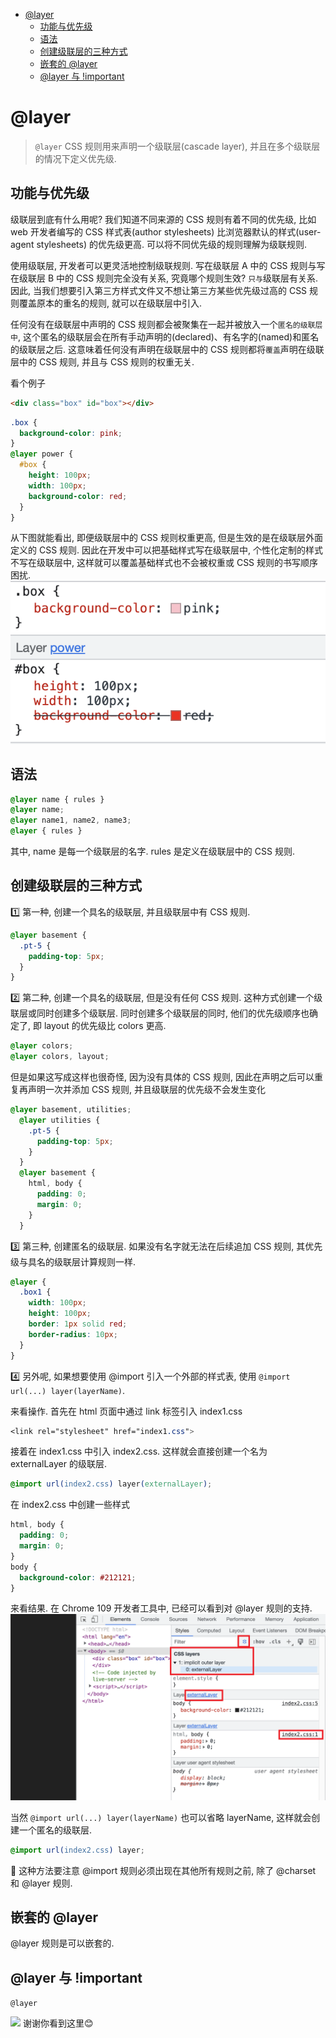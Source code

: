 <!-- TOC -->

- [@layer](#layer)
  - [功能与优先级](#%E5%8A%9F%E8%83%BD%E4%B8%8E%E4%BC%98%E5%85%88%E7%BA%A7)
  - [语法](#%E8%AF%AD%E6%B3%95)
  - [创建级联层的三种方式](#%E5%88%9B%E5%BB%BA%E7%BA%A7%E8%81%94%E5%B1%82%E7%9A%84%E4%B8%89%E7%A7%8D%E6%96%B9%E5%BC%8F)
  - [嵌套的 @layer](#%E5%B5%8C%E5%A5%97%E7%9A%84-layer)
  - [@layer 与 !important](#layer-%E4%B8%8E-important)

<!-- /TOC -->

# @layer
> `@layer` CSS 规则用来声明一个级联层(cascade layer), 并且在多个级联层的情况下定义优先级.
## 功能与优先级
级联层到底有什么用呢? 我们知道不同来源的 CSS 规则有着不同的优先级, 比如 web 开发者编写的 CSS 样式表(author stylesheets) 比浏览器默认的样式(user-agent stylesheets) 的优先级更高. 可以将不同优先级的规则理解为级联规则.

使用级联层, 开发者可以更灵活地控制级联规则. 写在级联层 A 中的 CSS 规则与写在级联层 B 中的 CSS 规则完全没有关系, 究竟哪个规则生效? `只与`级联层有关系. 因此, 当我们想要引入第三方样式文件又不想让第三方某些优先级过高的 CSS 规则覆盖原本的重名的规则, 就可以在级联层中引入.


任何没有在级联层中声明的 CSS 规则都会被聚集在一起并被放入一个`匿名的级联层中`, 这个匿名的级联层会在所有手动声明的(declared)、有名字的(named)和匿名的级联层之后. 这意味着任何没有声明在级联层中的 CSS 规则都将`覆盖`声明在级联层中的 CSS 规则, 并且与 CSS 规则的权重无关.

看个例子
```html
<div class="box" id="box"></div>
```
```css
.box {
  background-color: pink;
}
@layer power {
  #box {
    height: 100px;
    width: 100px;
    background-color: red;
  }
}
```
从下图就能看出, 即便级联层中的 CSS 规则权重更高, 但是生效的是在级联层外面定义的 CSS 规则. 因此在开发中可以把基础样式写在级联层中, 个性化定制的样式不写在级联层中, 这样就可以覆盖基础样式也不会被权重或 CSS 规则的书写顺序困扰.
![](../image/Snipaste_2023-01-29_21-32-28.png)

## 语法
```css
@layer name { rules }
@layer name;
@layer name1, name2, name3;
@layer { rules }
```
其中, name 是每一个级联层的名字. rules 是定义在级联层中的 CSS 规则.

## 创建级联层的三种方式
1️⃣ 第一种, 创建一个具名的级联层, 并且级联层中有 CSS 规则.
```css
@layer basement {
  .pt-5 {
    padding-top: 5px;
  }
}
```
2️⃣ 第二种, 创建一个具名的级联层, 但是没有任何 CSS 规则. 这种方式创建一个级联层或同时创建多个级联层. 同时创建多个级联层的同时, 他们的优先级顺序也确定了, 即 layout 的优先级比 colors 更高.
```css
@layer colors;
@layer colors, layout;
```
但是如果这写成这样也很奇怪, 因为没有具体的 CSS 规则, 因此在声明之后可以重复再声明一次并添加 CSS 规则, 并且级联层的优先级不会发生变化
```css
@layer basement, utilities;
  @layer utilities {
    .pt-5 {
      padding-top: 5px;
    }
  }
  @layer basement {
    html, body {
      padding: 0;
      margin: 0;
    }
  }
```

3️⃣ 第三种, 创建匿名的级联层. 如果没有名字就无法在后续追加 CSS 规则, 其优先级与具名的级联层计算规则一样.
```css
@layer {
  .box1 {
    width: 100px;
    height: 100px;
    border: 1px solid red;
    border-radius: 10px;
  }
}
```

4️⃣ 另外呢, 如果想要使用 @import 引入一个外部的样式表, 使用 `@import url(...) layer(layerName)`.

来看操作. 首先在 html 页面中通过 link 标签引入 index1.css
```css
<link rel="stylesheet" href="index1.css">
```
接着在 index1.css 中引入 index2.css. 这样就会直接创建一个名为 externalLayer 的级联层.
```css
@import url(index2.css) layer(externalLayer);
```
在 index2.css 中创建一些样式
```css
html, body {
  padding: 0;
  margin: 0;
}
body {
  background-color: #212121;
}
```
来看结果. 在 Chrome 109 开发者工具中, 已经可以看到对 @layer 规则的支持.
![](../image/Snipaste_2023-01-31_09-15-41.png)

当然 `@import url(...) layer(layerName)` 也可以省略 layerName, 这样就会创建一个匿名的级联层.
```css
@import url(index2.css) layer;
```

📖 这种方法要注意 @import 规则必须出现在其他所有规则之前, 除了 @charset 和 @layer 规则.

## 嵌套的 @layer
@layer 规则是可以嵌套的.


## @layer 与 !important



`@layer`

![](../image/)
谢谢你看到这里😊
